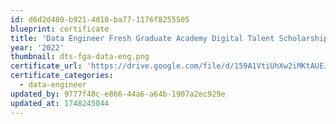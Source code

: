 ```yaml
---
id: d6d2d480-b921-4d10-ba77-1176f8255505
blueprint: certificate
title: 'Data Engineer Fresh Graduate Academy Digital Talent Scholarship'
year: '2022'
thumbnail: dts-fga-data-eng.png
certificate_url: 'https://drive.google.com/file/d/159A1VtiUhXw2iMKtAUEJsKGUCtVsKw_z/view?usp=sharing'
certificate_categories:
  - data-engineer
updated_by: 9777f40c-e866-44a6-a64b-1907a2ec929e
updated_at: 1748245044
---
```


